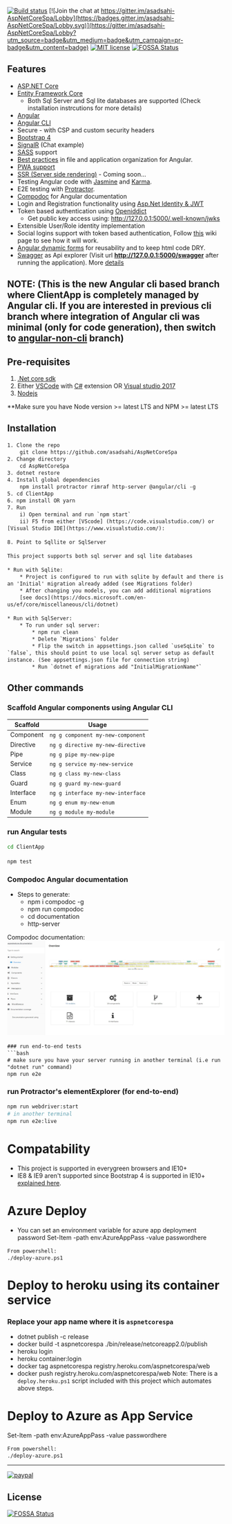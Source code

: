 [![Build status](https://asadsahi.visualstudio.com/_apis/public/build/definitions/a1519ab8-9104-47eb-96cc-6c37519c8b69/7/badge)](https://asadsahi.visualstudio.com/playground/_build/index?context=allDefinitions&path=%5C&definitionId=7&_a=completed)
[![Join the chat at https://gitter.im/asadsahi-AspNetCoreSpa/Lobby](https://badges.gitter.im/asadsahi-AspNetCoreSpa/Lobby.svg)](https://gitter.im/asadsahi-AspNetCoreSpa/Lobby?utm_source=badge&utm_medium=badge&utm_campaign=pr-badge&utm_content=badge)
[![MIT license](http://img.shields.io/badge/license-MIT-brightgreen.svg)](http://opensource.org/licenses/MIT)
[![FOSSA Status](https://app.fossa.io/api/projects/git%2Bgithub.com%2Ffloradu88%2FAspNetCoreSpa.svg?type=shield)](https://app.fossa.io/projects/git%2Bgithub.com%2Ffloradu88%2FAspNetCoreSpa?ref=badge_shield)

## Features

* [ASP.NET Core](http://www.dot.net/)
* [Entity Framework Core](https://docs.efproject.net/en/latest/)
    * Both Sql Server and Sql lite databases are supported (Check installation instrcutions for more details)
* [Angular](https://angular.io/)
* [Angular CLI](https://cli.angular.io/)
* Secure - with CSP and custom security headers
* [Bootstrap 4](http://v4-alpha.getbootstrap.com/)
* [SignalR](https://github.com/aspnet/SignalR/) (Chat example)
* [SASS](http://sass-lang.com/) support
* [Best practices](https://angular.io/docs/ts/latest/guide/style-guide.html) in file and application organization for Angular.
* [PWA support](https://developers.google.com/web/progressive-web-apps/)
* [SSR (Server side rendering)](https://angular.io/guide/universal) - Coming soon...
* Testing Angular code with [Jasmine](http://jasmine.github.io/) and [Karma](https://karma-runner.github.io/0.13/index.html).
* E2E testing with [Protractor](http://www.protractortest.org).
* [Compodoc](https://compodoc.github.io/compodoc/) for Angular documentation
* Login and Registration functionality using [Asp.Net Identity & JWT](https://docs.asp.net/en/latest/security/authentication/identity.html)
* Token based authentication using [Openiddict](https://github.com/openiddict/openiddict-core)
     * Get public key access using: http://127.0.0.1:5000/.well-known/jwks
* Extensible User/Role identity implementation
* Social logins support with token based authentication, Follow [this](https://github.com/asadsahi/AspNetCoreSpa/wiki/Social-Login-Setup) wiki page to see how it will work.
* [Angular dynamic forms](https://angular.io/docs/ts/latest/cookbook/dynamic-form.html) for reusability and to keep html code DRY.
* [Swagger](http://swagger.io/) as Api explorer (Visit url **http://127.0.0.1:5000/swagger** after running the application). More [details](https://github.com/domaindrivendev/Swashbuckle.AspNetCore)
 
## NOTE: (This is the new Angular cli based branch where ClientApp is completely managed by Angular cli. If you are interested in previous cli branch where integration of Angular cli was minimal (only for code generation), then switch to [angular-non-cli](https://github.com/asadsahi/AspNetCoreSpa/tree/angular-non-cli) branch)

## Pre-requisites

1. [.Net core sdk](https://www.microsoft.com/net/core#windows)
2. Either [VSCode](https://code.visualstudio.com/) with [C#](https://marketplace.visualstudio.com/items?itemName=ms-vscode.csharp) extension OR [Visual studio 2017](https://www.visualstudio.com/)
3. [Nodejs](https://nodejs.org/en/)

**Make sure you have Node version >= latest LTS and NPM >= latest LTS

## Installation
```
1. Clone the repo
    git clone https://github.com/asadsahi/AspNetCoreSpa
2. Change directory
    cd AspNetCoreSpa
3. dotnet restore
4. Install global dependencies
    npm install protractor rimraf http-server @angular/cli -g
5. cd ClientApp
6. npm install OR yarn
7. Run 
    i) Open terminal and run `npm start`
    ii) F5 from either [VScode] (https://code.visualstudio.com/) or [Visual Studio IDE](https://www.visualstudio.com/):

8. Point to Sqllite or SqlServer
    
This project supports both sql server and sql lite databases

* Run with Sqlite:
    * Project is configured to run with sqlite by default and there is an 'Initial' migration already added (see Migrations folder)
    * After changing you models, you can add additional migrations 
    [see docs](https://docs.microsoft.com/en-us/ef/core/miscellaneous/cli/dotnet)

* Run with SqlServer:
    * To run under sql server:
        * npm run clean
        * Delete `Migrations` folder
        * Flip the switch in appsettings.json called `useSqLite` to `false`, this should point to use local sql server setup as default instance. (See appsettings.json file for connection string)
        * Run `dotnet ef migrations add "InitialMigrationName"`

```

## Other commands

### Scaffold Angular components using Angular CLI

Scaffold  | Usage
---       | ---
Component | `ng g component my-new-component`
Directive | `ng g directive my-new-directive`
Pipe      | `ng g pipe my-new-pipe`
Service   | `ng g service my-new-service`
Class     | `ng g class my-new-class`
Guard     | `ng g guard my-new-guard`
Interface | `ng g interface my-new-interface`
Enum      | `ng g enum my-new-enum`
Module    | `ng g module my-module`

### run Angular tests
```bash
cd ClientApp

npm test
```
### Compodoc Angular documentation
 * Steps to generate:
    * npm i compodoc -g
    * npm run compodoc
    * cd documentation
    * http-server

Compodoc documentation: ![alt text](compodoc.jpg "compodoc documentation")

```
### run end-to-end tests
```bash
# make sure you have your server running in another terminal (i.e run "dotnet run" command)
npm run e2e
```
### run Protractor's elementExplorer (for end-to-end)
```bash
npm run webdriver:start
# in another terminal
npm run e2e:live
```
# Compatability
 * This project is supported in everygreen browsers and IE10+
 * IE8 & IE9 aren't supported since Bootstrap 4 is supported in IE10+ [explained here](http://v4-alpha.getbootstrap.com/getting-started/browsers-devices/).

# Azure Deploy
* You can set an environment variable for azure app deployment password
Set-Item -path env:AzureAppPass -value passwordhere
```
From powershell:
./deploy-azure.ps1
```
# Deploy to heroku using its container service
### Replace your app name where it is `aspnetcorespa`
* dotnet publish -c release
* docker build -t aspnetcorespa ./bin/release/netcoreapp2.0/publish
* heroku login
* heroku container:login
* docker tag aspnetcorespa registry.heroku.com/aspnetcorespa/web
* docker push registry.heroku.com/aspnetcorespa/web
Note: There is a `deploy.heroku.ps1` script included with this project which automates above steps.

# Deploy to Azure as App Service
Set-Item -path env:AzureAppPass -value passwordhere
```
From powershell:
./deploy-azure.ps1
```

---

[![paypal](https://www.paypalobjects.com/en_US/i/btn/btn_donateCC_LG.gif)](https://www.paypal.com/cgi-bin/webscr?cmd=_s-xclick&hosted_button_id=RB7XESV8CP7GW)


## License
[![FOSSA Status](https://app.fossa.io/api/projects/git%2Bgithub.com%2Ffloradu88%2FAspNetCoreSpa.svg?type=large)](https://app.fossa.io/projects/git%2Bgithub.com%2Ffloradu88%2FAspNetCoreSpa?ref=badge_large)